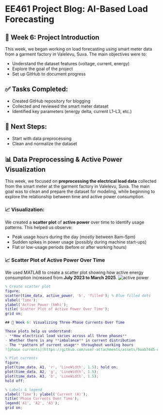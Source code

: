 # EE461 Project Blog: AI-Based Load Forecasting

## 📅 Week 6: Project Introduction

This week, we began working on load forecasting using smart meter data from a garment factory in Valelevu, Suva. The main objectives were to:
- Understand the dataset features (voltage, current, energy)
- Explore the goal of the project
- Set up GitHub to document progress

## ✅ Tasks Completed:
- Created GitHub repository for blogging
- Collected and reviewed the smart meter dataset
- Identified key parameters (energy delta, current L1–L3, etc.)

## 📝 Next Steps:
- Start with data preprocessing
- Clean and normalize the dataset

## 📊 Data Preprocessing & Active Power Visualization

This week, we focused on **preprocessing the electrical load data** collected from the smart meter at the garment factory in Valelevu, Suva. The main goal was to clean and prepare the dataset for modeling, while beginning to explore the relationship between time and active power consumption.
 
### 📈 Visualization:
We created a **scatter plot** of **active power** over time to identify usage patterns. This helped us observe:
- Peak usage hours during the day (mostly between 8am–5pm)
- Sudden spikes in power usage (possibly during machine start-ups)
- Flat or low-usage periods (before or after working hours)
### 📈 Scatter Plot of Active Power Over Time

We used MATLAB to create a scatter plot showing how active energy consumption increased from **July 2023 to March 2025**.
  ![active power](https://github.com/user-attachments/assets/76d2e883-3d78-4286-8ea9-dc8d396d69e2)
```matlab
% Create scatter plot
figure;
scatter(time_data, active_power, 'b', 'filled'); % Blue filled dots
xlabel('Time');
ylabel('Active Power (kWh)');
title('Scatter Plot of Active Power Over Time');
grid on;

## 🔌 Week 6: Visualizing Three-Phase Currents Over Time

These plots help us understand:
- **How electrical load varies across all three phases**
- Whether there is any **imbalance** in current distribution
- The **pattern of current usage** throughout working hours
![phase currents](https://github.com/user-attachments/assets/9aab74d5-d9b8-4713-a8c7-331b597150ec)

% Plot currents
figure;
plot(time_data, A1, 'r', 'LineWidth', 1.5); hold on;
plot(time_data, A2, 'g', 'LineWidth', 1.5);
plot(time_data, A3, 'b', 'LineWidth', 1.5);
hold off;

% Labels & legend
xlabel('Time'); ylabel('Current (A)');
title('Phase Currents Over Time');
legend('A1', 'A2', 'A3');
grid on;




